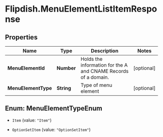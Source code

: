 # Flipdish.MenuElementListItemResponse

## Properties

Name | Type | Description | Notes
------------ | ------------- | ------------- | -------------
**MenuElementId** | **Number** | Holds the information for the A and CNAME Records of a domain. | [optional] 
**MenuElementType** | **String** | Type of menu element | [optional] 



## Enum: MenuElementTypeEnum


* `Item` (value: `"Item"`)

* `OptionSetItem` (value: `"OptionSetItem"`)




